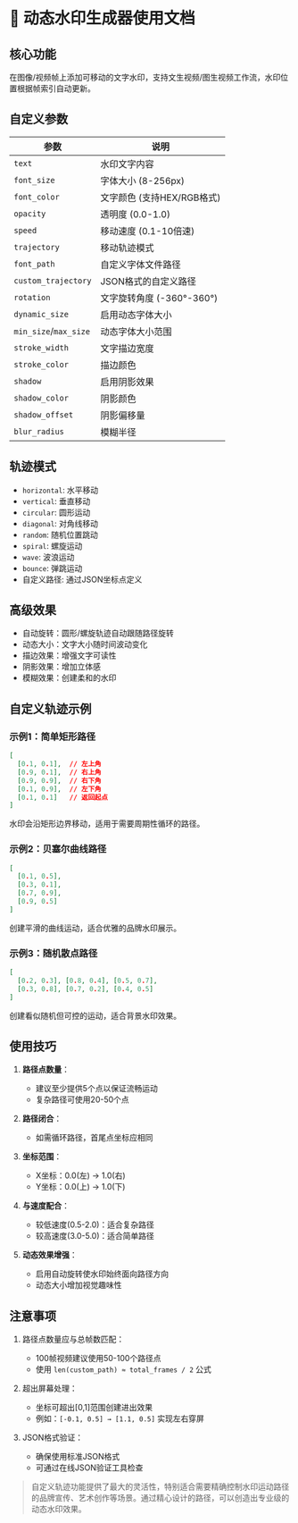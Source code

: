 # 🚬 动态水印生成器使用文档

## 核心功能
在图像/视频帧上添加可移动的文字水印，支持文生视频/图生视频工作流，水印位置根据帧索引自动更新。

## 自定义参数
| 参数 | 说明 |
|------|------|
| `text` | 水印文字内容 |
| `font_size` | 字体大小 (8-256px) |
| `font_color` | 文字颜色 (支持HEX/RGB格式) |
| `opacity` | 透明度 (0.0-1.0) |
| `speed` | 移动速度 (0.1-10倍速) |
| `trajectory` | 移动轨迹模式 |
| `font_path` | 自定义字体文件路径 |
| `custom_trajectory` | JSON格式的自定义路径 |
| `rotation` | 文字旋转角度 (-360°-360°) |
| `dynamic_size` | 启用动态字体大小 |
| `min_size`/`max_size` | 动态字体大小范围 |
| `stroke_width` | 文字描边宽度 |
| `stroke_color` | 描边颜色 |
| `shadow` | 启用阴影效果 |
| `shadow_color` | 阴影颜色 |
| `shadow_offset` | 阴影偏移量 |
| `blur_radius` | 模糊半径 |

## 轨迹模式
- `horizontal`: 水平移动
- `vertical`: 垂直移动
- `circular`: 圆形运动
- `diagonal`: 对角线移动
- `random`: 随机位置跳动
- `spiral`: 螺旋运动
- `wave`: 波浪运动
- `bounce`: 弹跳运动
- 自定义路径: 通过JSON坐标点定义

## 高级效果
- 自动旋转：圆形/螺旋轨迹自动跟随路径旋转
- 动态大小：文字大小随时间波动变化
- 描边效果：增强文字可读性
- 阴影效果：增加立体感
- 模糊效果：创建柔和的水印

## 自定义轨迹示例

### 示例1：简单矩形路径
```json
[
  [0.1, 0.1],  // 左上角
  [0.9, 0.1],  // 右上角
  [0.9, 0.9],  // 右下角
  [0.1, 0.9],  // 左下角
  [0.1, 0.1]   // 返回起点
]
```
水印会沿矩形边界移动，适用于需要周期性循环的路径。

### 示例2：贝塞尔曲线路径
```json
[
  [0.1, 0.5],
  [0.3, 0.1],
  [0.7, 0.9],
  [0.9, 0.5]
]
```
创建平滑的曲线运动，适合优雅的品牌水印展示。

### 示例3：随机散点路径
```json
[
  [0.2, 0.3], [0.8, 0.4], [0.5, 0.7], 
  [0.3, 0.8], [0.7, 0.2], [0.4, 0.5]
]
```
创建看似随机但可控的运动，适合背景水印效果。

## 使用技巧
1. **路径点数量**：
   - 建议至少提供5个点以保证流畅运动
   - 复杂路径可使用20-50个点

2. **路径闭合**：
   - 如需循环路径，首尾点坐标应相同

3. **坐标范围**：
   - X坐标：0.0(左) → 1.0(右)
   - Y坐标：0.0(上) → 1.0(下)

4. **与速度配合**：
   - 较低速度(0.5-2.0)：适合复杂路径
   - 较高速度(3.0-5.0)：适合简单路径

5. **动态效果增强**：
   - 启用自动旋转使水印始终面向路径方向
   - 动态大小增加视觉趣味性

## 注意事项
1. 路径点数量应与总帧数匹配：
   - 100帧视频建议使用50-100个路径点
   - 使用 `len(custom_path) ≈ total_frames / 2` 公式

2. 超出屏幕处理：
   - 坐标可超出[0,1]范围创建进出效果
   - 例如：`[-0.1, 0.5] → [1.1, 0.5]` 实现左右穿屏

3. JSON格式验证：
   - 确保使用标准JSON格式
   - 可通过在线JSON验证工具检查

> 自定义轨迹功能提供了最大的灵活性，特别适合需要精确控制水印运动路径的品牌宣传、艺术创作等场景。通过精心设计的路径，可以创造出专业级的动态水印效果。
